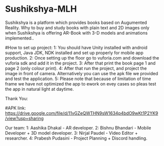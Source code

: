 # Sushikshya-MLH
Sushikshya is a platform which provides books based on Augumented Reality. Why to buy and study books with plain text and 2D images only when Sushikshya is offering AR-Book with 3-D models and animations implemented..

#How to set up project:
1: You should have Unity installed with android support, Java JDK, NDK installed and set up properly for mobile app production.
2: Once setting up the floor go to vuforia.com and download the vuforia sdk and add it in the project.
3: After that print the book page 1 and page 2 (only colour print).
4: After that run the project, and project the image in front of camera. Alternatively you can use the apk file we provided and test the application.
5: Please note that because of limitation of time frame we have not optimized the app to ework on evey cases so pleas test the app in natural light at daytime.

Thank You:

#APK link:
https://drive.google.com/file/d/11vGZeQWTHN9sW1634p4bdO9wKt1P2YK9/view?usp=sharing

Our team:
1: Aashika Dhakal - AR developer.
2: Bishnu Bhandari - Mobile Developer + 3D model developer.
3: Nirjal Paudel - Video Editor + researcher.
4: Prabesh Pudasini - Project Planning + Discord handling.
